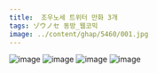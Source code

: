 ```yaml
---
title:  조우노세 트위터 만화 3개
tags: ゾウノセ 동방_웹코믹
image: ../content/ghap/5460/001.jpg
---
```

![image](../content/ghap/5460/001.jpg)
![image](../content/ghap/5460/002.jpg)
![image](../content/ghap/5460/003.jpg)
![image](../content/ghap/5460/004.jpg)
